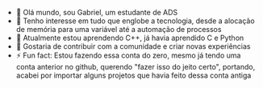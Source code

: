 - 👋 Olá mundo, sou Gabriel, um estudante de ADS
- 👀 Tenho interesse em tudo que englobe a tecnologia, desde a alocação de memória para uma variável até a automação de processos
- 🌱 Atualmente estou aprendendo C++, já havia aprendido C e Python 
- 💞️ Gostaria de contribuir com a comunidade e criar novas experiências
- ⚡ Fun fact: Estou fazendo essa conta do zero, mesmo já tendo uma conta anterior no github, querendo "fazer isso do jeito certo", portando, acabei por importar alguns projetos que havia feito dessa conta antiga

<!---
GabrielOFernades/GabrielOFernades is a ✨ special ✨ repository because its `README.md` (this file) appears on your GitHub profile.
You can click the Preview link to take a look at your changes.
--->
